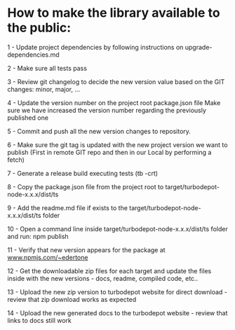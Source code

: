 # How to make the library available to the public:

1 - Update project dependencies by following instructions on upgrade-dependencies.md

2 - Make sure all tests pass

3 - Review git changelog to decide the new version value based on the GIT changes: minor, major, ...
    
4 - Update the version number on the project root package.json file
    Make sure we have increased the version number regarding the previously published one

5 - Commit and push all the new version changes to repository.

6 - Make sure the git tag is updated with the new project version we want to publish
    (First in remote GIT repo and then in our Local by performing a fetch)

7 - Generate a release build executing tests (tb -crt)

8 - Copy the package.json file from the project root to target/turbodepot-node-x.x.x/dist/ts

9 - Add the readme.md file if exists to the target/turbodepot-node-x.x.x/dist/ts folder

10 - Open a command line inside target/turbodepot-node-x.x.x/dist/ts folder and run:
    npm publish
   
11 - Verify that new version appears for the package at www.npmjs.com/~edertone 
   
12 - Get the downloadable zip files for each target and update the files inside with the new versions
    - docs, readme, compiled code, etc..

13 - Upload the new zip version to turbodepot website for direct download
    - review that zip download works as expected

14 - Upload the new generated docs to the turbodepot website
    - review that links to docs still work
